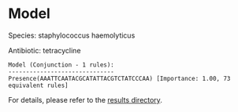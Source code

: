 
# Model

Species: staphylococcus haemolyticus

Antibiotic: tetracycline

```
Model (Conjunction - 1 rules):
------------------------------
Presence(AAATTCAATACGCATATTACGTCTATCCCAA) [Importance: 1.00, 73 equivalent rules]

```

For details, please refer to the [results directory](../../../../../results/scm_b/staphylococcus+haemolyticus/tetracycline/repeat_7/).

